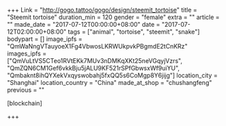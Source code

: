 +++
Link = "http://gogo.tattoo/gogo/design/steemit_tortoise"
title = "Steemit tortoise"
duration_min = 120
gender = "female"
extra = ""
article = ""
made_date = "2017-07-12T00:00:00+08:00"
date = "2017-07-12T02:00:00+08:00"
tags = ["animal", "tortoise", "steemit", "snake"]
bodypart = []
image_ipfs = "QmWaNngVTauyoeX1Fg4VbwosLKRWUkpvkPBgmdE2tCnKRz"
images_ipfs = ["QmVuLtVS5CTeo1RVtEKk7MUv3nDMKqXKt25neVGqyjVzrs", "QmZQN6CM1Gef6vkkBju5jALU9KF521rSPfGbwsxWf9uiYU", "Qmbaknt8ihQYXekVxqyswobahj5fxQQ5s6CoMgp8Y6jijg"]
location_city = "Shanghai"
location_country = "China"
made_at_shop = "chushangfeng"
previous = ""

[blockchain]

+++
